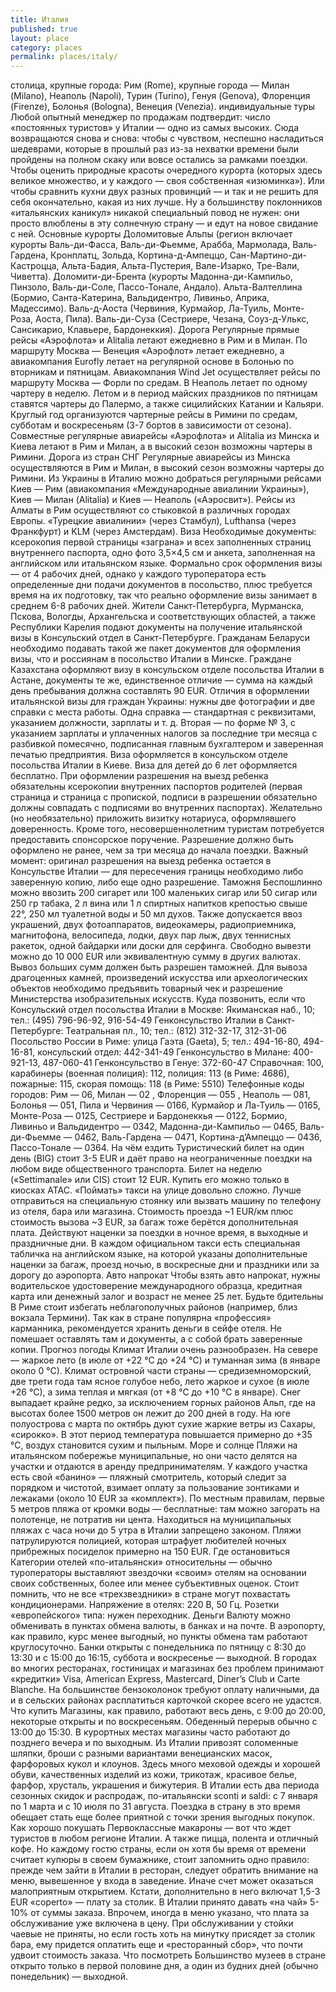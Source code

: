 ```yaml
---
title: Италия
published: true
layout: place
category: places
permalink: places/italy/
---
```


столица, крупные города:
Рим (Rome), крупные города — Милан (Milano), Неаполь (Napoli), Турин (Turino), Генуя (Genova), Флоренция (Firenze), Болонья (Bologna), Венеция (Venezia).
 индивидуальные туры
Любой опытный менеджер по продажам подтвердит: число «постоянных туристов» у Италии — одно из самых высоких. Сюда возвращаются снова и снова: чтобы с чувством, неспешно насладиться шедеврами, которые в прошлый раз из-за нехватки времени были пройдены на полном скаку или вовсе остались за рамками поездки. Чтобы оценить природные красоты очередного курорта (которых здесь великое множество, и у каждого — своя собственная «изюминка»). Или чтобы сравнить кухни двух разных провинций — и так и не решить для себя окончательно, какая из них лучше. Ну а большинству поклонников «итальянских каникул» никакой специальный повод не нужен: они просто влюблены в эту солнечную страну — и едут на новое свидание с ней.
Основные курорты
Доломитовые Альпы (регион включает курорты Валь-ди-Фасса, Валь-ди-Фьемме, Арабба, Мармолада, Валь-Гардена, Кронплатц, Зольда, Кортина-д-Ампеццо, Сан-Мартино-ди-Кастроцца, Альта-Бадия, Альта-Пустерия, Вале-Изарко, Тре-Вали, Чиветта).
Доломити-ди-Брента (курорты Мадонна-ди-Кампильо, Пинзоло, Валь-ди-Соле, Пассо-Тонале, Андало).
Альта-Валтеллина (Бормио, Санта-Катерина, Вальдидентро, Ливиньо, Априка, Мадессимо).
Валь-д-Аоста (Червиния, Курмайор, Ла-Туиль, Монте-Роза, Аоста, Пила).
Валь-ди-Суза (Сестриере, Чезана, Соуз-д-Улькс, Сансикарио, Клавьере, Бардонеккия).
Дорога
Регулярные прямые рейсы «Аэрофлота» и Alitalia летают ежедневно в Рим и в Милан. По маршруту Москва — Венеция «Аэрофлот» летает ежедневно, а авиакомпания Eurofly летает на регулярной основе в Болонью по вторникам и пятницам.
Авиакомпания Wind Jet осуществляет рейсы по маршруту Москва — Форли по средам. 
В Неаполь летает по одному чартеру в неделю. Летом и в период майских праздников по пятницам ставятся чартеры до Палермо, а также сицилийских Катании и Кальяри.
Круглый год организуются чартерные рейсы в Римини по средам, субботам и воскресеньям (3-7 бортов в зависимости от сезона). 
Совместные регулярные авиарейсы «Аэрофлота» и Alitalia из Минска и Киева летают в Рим и Милан, а в высокий сезон возможны чартеры в Римини.
Дорога из стран СНГ
Регулярные авиарейсы из Минска осуществляются в Рим и Милан, в высокий сезон возможны чартеры до Римини.
Из Украины в Италию можно добраться регулярными рейсами Киев — Рим (авиакомпания «Международные авиалинии Украины»), Киев — Милан (Alitalia) и Киев — Неаполь («Аэросвит»).
Рейсы из Алматы в Рим осуществляют со стыковкой в различных городах Европы. «Турецкие авиалинии» (через Стамбул), Lufthansa (через Франкфурт) и KLM (через Амстердам).
Виза
Необходимые документы: ксерокопия первой страницы «заграна» и всех заполненных страниц внутреннего паспорта, одно фото 3,5×4,5 см и анкета, заполненная на английском или итальянском языке. Формально срок оформления визы — от 4 рабочих дней, однако у каждого туроператора есть определенные дни подачи документов в посольство, плюс требуется время на их подготовку, так что реально оформление визы занимает в среднем 6-8 рабочих дней. 
Жители Санкт-Петербурга, Мурманска, Пскова, Вологды, Архангельска и соответствующих областей, а также Республики Карелия подают документы на получение итальянской визы в Консульский отдел в Санкт-Петербурге.
Гражданам Беларуси необходимо подавать такой же пакет документов для оформления визы, что и россиянам в посольство Италии в Минске. 
Граждане Казахстана оформляют визу в консульском отделе посольства Италии в Астане, документы те же, единственное отличие — сумма на каждый день пребывания должна составлять 90 EUR.
Отличия в оформлении итальянской визы для граждан Украины: нужны две фотографии и две справки с места работы. Одна справка — стандартная с реквизитами, указанием должности, зарплаты и т. д. Вторая — по форме № 3, с указанием зарплаты и уплаченных налогов за последние три месяца с разбивкой помесячно, подписанная главным бухгалтером и заверенная печатью предприятия. Виза оформляется в консульском отделе посольства Италии в Киеве.
Виза для детей до 6 лет оформляется бесплатно.
При оформлении разрешения на выезд ребенка обязательны ксерокопии внутренних паспортов родителей (первая страница и страница с пропиской, подписи в разрешении обязательно должны совпадать с подписями во внутренних паспортах). Желательно (но необязательно) приложить визитку нотариуса, оформлявшего доверенность. Кроме того, несовершеннолетним туристам потребуется предоставить спонсорское поручение. Разрешение должно быть оформлено не ранее, чем за три месяца до начала поездки. Важный момент: оригинал разрешения на выезд ребенка остается в Консульстве Италии — для пересечения границы необходимо либо заверенную копию, либо еще одно разрешение.
Таможня
Беспошлинно можно ввозить 200 сигарет или 100 маленьких сигар или 50 сигар или 250 гр табака, 2 л вина или 1 л спиртных напитков крепостью свыше 22°, 250 мл туалетной воды и 50 мл духов. Также допускается ввоз украшений, двух фотоаппаратов, видеокамеры, радиоприемника, магнитофона, велосипеда, лодки, двух пар лыж, двух теннисных ракеток, одной байдарки или доски для серфинга.
Свободно вывезти можно до 10 000 EUR или эквивалентную сумму в других валютах. Вывоз больших сумм должен быть разрешен таможней. Для вывоза драгоценных камней, произведений искусства или археологических объектов необходимо предъявить товарный чек и разрешение Министерства изобразительных искусств.
Куда позвонить, если что
Консульский отдел посольства Италии в Москве: Якиманская наб., 10; тел.: (495) 796-96-92, 916-54-49
Генконсульство Италии в Санкт-Петербурге: Театральная пл., 10; тел.: (812) 312-32-17, 312-31-06
Посольство России в Риме: улица Гаэта (Gaeta), 5; тел.: 494-16-80, 494-16-81, консульский отдел: 442-341-49
Генконсульство в Милане: 400-921-13, 487-060-41
Генконсульство в Генуе: 372-60-47
Справочная: 100, карабинеры (военная полиция): 112, полиция: 113 (в Риме: 4686), пожарные: 115, скорая помощь: 118 (в Риме: 5510)
Телефонные коды городов: Рим — 06, Милан — 02 , Флоренция — 055 , Неаполь — 081, Болонья — 051, Пила и Червиния — 0166, Курмайор и Ла-Туиль — 0165, Монте-Роза — 0125, Сестриере и Бардонеккья — 0122, Бормио, Ливиньо и Вальдидентро — 0342, Мадонна-ди-Кампильо — 0465, Валь-ди-Фьемме — 0462, Валь-Гардена — 0471, Кортина-д’Ампеццо — 0436, Пассо-Тонале — 0364.
На чём ездить
Туристический билет на один день (BIG) стоит 3-5 EUR и даёт право на неограниченные поездки на любом виде общественного транспорта. Билет на неделю («Settimanale» или CIS) стоит 12 EUR. Купить его можно только в киосках ATAC.
«Поймать» такси на улице довольно сложно. Лучше отправиться на специальную стоянку или вызвать машину по телефону из отеля, бара или магазина. Стоимость проезда ~1 EUR/км плюс стоимость вызова ~3 EUR, за багаж тоже берётся дополнительная плата. Действуют наценки за поездки в ночное время, в выходные и праздничные дни.
В каждом официальном такси есть специальная табличка на английском языке, на которой указаны дополнительные наценки за багаж, проезд ночью, в воскресные дни и праздники или за дорогу до аэропорта.
Авто напрокат
Чтобы взять авто напрокат, нужны водительское удостоверение международного образца, кредитная карта или денежный залог и возраст не менее 25 лет.
Будьте бдительны
В Риме стоит избегать неблагополучных районов (например, близ вокзала Термини). Так как в стране популярна «профессия» карманника, рекомендуется хранить деньги в сейфе отеля. Не помешает оставлять там и документы, а с собой брать заверенные копии.
Прогноз погоды
Климат Италии очень разнообразен. На севере — жаркое лето (в июле от +22 °С до +24 °С) и туманная зима (в январе около 0 °С). Климат островной части страны — средиземноморский, две трети года там ясное голубое небо, лето жаркое и сухое (в июле +26 °С), а зима теплая и мягкая (от +8 °С до +10 °С в январе). Снег выпадает крайне редко, за исключением горных районов Альп, где на высотах более 1500 метров он лежит до 200 дней в году. На юге полуострова с марта по октябрь дуют сухие жаркие ветры из Сахары, «сирокко». В этот период температура повышается примерно до +35 °С, воздух становится сухим и пыльным.
Море и солнце
Пляжи на итальянском побережье муниципальные, но они часто делятся на участки и отдаются в аренду предпринимателям. У каждого участка есть свой «банино» — пляжный смотритель, который следит за порядком и чистотой, взимает оплату за пользование зонтиками и лежаками (около 10 EUR за «комплект»). По местным правилам, первые 5 метров пляжа от кромки воды — бесплатные: там можно загорать на полотенце, не потратив ни цента.
Находиться на муниципальных пляжах с часа ночи до 5 утра в Италии запрещено законом. Пляжи патрулируются полицией, которая штрафует любителей ночных прибрежных посиделок примерно на 150 EUR.
Где остановиться
Категории отелей «по-итальянски» относительны — обычно туроператоры выставляют звездочки «своим» отелям на основании своих собственных, более или менее субъективных оценок. Стоит помнить, что не все «трехзвездники» в стране могут похвастать кондиционерами.
Напряжение в отелях: 220 В, 50 Гц. Розетки «европейского» типа: нужен переходник.
Деньги
Валюту можно обменивать в пунктах обмена валюты, в банках и на почте. В аэропорту, как правило, курс менее выгодный, но пункты обмена там работают круглосуточно. Банки открыты с понедельника по пятницу с 8:30 до 13:30 и с 15:00 до 16:15, суббота и воскресенье — выходной.
В городах во многих ресторанах, гостиницах и магазинах без проблем принимают «кредитки» Visa, American Express, Mastercard, Diner’s Club и Carte Blanche. На большинстве бензоколонок требуют оплату наличными, да и в сельских районах расплатиться карточкой скорее всего не удастся.
Что купить
Магазины, как правило, работают весь день, с 9:00 до 20:00, некоторые открыты и по воскресеньям. Обеденный перерыв обычно с 13:00 до 15:30. В курортных местах магазины часто работают до позднего вечера и по выходным.
Из Италии привозят соломенные шляпки, броши с разными вариантами венецианских масок, фарфоровых кукол и клоунов. Здесь много меховой одежды и хорошей обуви, качественных изделий из кожи, трикотаж, красивое белье, фарфор, хрусталь, украшения и бижутерия.
В Италии есть два периода сезонных скидок и распродаж, по-итальянски sconti и saldi: с 7 января по 1 марта и с 10 июля по 31 августа. Поездка в страну в это время обещает стать еще более приятной с точки зрения выгодных покупок.
Как хорошо покушать
Первоклассные макароны — вот что ждет туристов в любом регионе Италии. А также пицца, полента и отличный кофе. Но каждому гостю страны, если он хотя бы время от времени считает купюры в своем бумажнике, стоит запомнить одно правило: прежде чем зайти в Италии в ресторан, следует обратить внимание на меню, вывешенное у входа в заведение. Иначе счет может оказаться малоприятным открытием. Кстати, дополнительно в него включат 1,5-3 EUR «coperto» — плату за столик.
В Италии принято давать «на чай» 5-10% от суммы заказа. Впрочем, иногда в меню указано, что плата за обслуживание уже включена в цену.
При обслуживании у стойки чаевые не приняты, но если гость хоть на минутку присядет за столик бара, ему придется оплатить еще и «ресторанный сбор», что почти удвоит стоимость заказа.
Что посмотреть
Большинство музеев в стране открыто только в первой половине дня, а один из будних дней (обычно понедельник) — выходной.